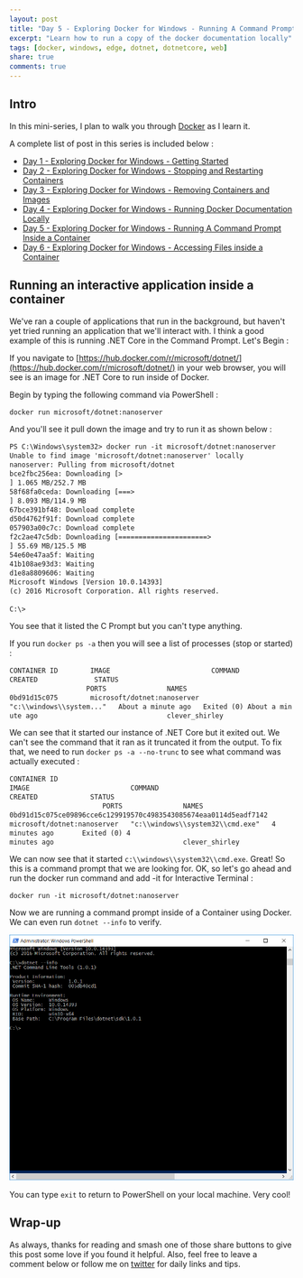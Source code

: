 ```yaml
---
layout: post
title: "Day 5 - Exploring Docker for Windows - Running A Command Prompt Inside a Container"
excerpt: "Learn how to run a copy of the docker documentation locally"
tags: [docker, windows, edge, dotnet, dotnetcore, web]
share: true
comments: true
---
```


## Intro

In this mini-series, I plan to walk you through [Docker](https://www.docker.com) as I learn it. 

A complete list of post in this series is included below :

* [Day 1 - Exploring Docker for Windows - Getting Started](http://michaelcrump.net/part1-docker/)
* [Day 2 - Exploring Docker for Windows - Stopping and Restarting Containers](http://michaelcrump.net/part2-docker/)
* [Day 3 - Exploring Docker for Windows - Removing Containers and Images](http://michaelcrump.net/part3-docker/)
* [Day 4 - Exploring Docker for Windows - Running Docker Documentation Locally](http://michaelcrump.net/part4-docker/)
* [Day 5 - Exploring Docker for Windows - Running A Command Prompt Inside a Container](http://michaelcrump.net/part5-docker/)
* [Day 6 - Exploring Docker for Windows - Accessing Files inside a Container](http://michaelcrump.net/part5-docker/)

## Running an interactive application inside a container

We've ran a couple of applications that run in the background, but haven't yet tried running an application that we'll interact with. I think a good example of this is running .NET Core in the Command Prompt. Let's Begin :

If you navigate to [https://hub.docker.com/r/microsoft/dotnet/](https://hub.docker.com/r/microsoft/dotnet/) in your web browser, you will see is an image for .NET Core to run inside of Docker. 

Begin by typing the following command via PowerShell : 

	docker run microsoft/dotnet:nanoserver

And you'll see it pull down the image and try to run it as shown below : 

	PS C:\Windows\system32> docker run -it microsoft/dotnet:nanoserver
	Unable to find image 'microsoft/dotnet:nanoserver' locally
	nanoserver: Pulling from microsoft/dotnet
	bce2fbc256ea: Downloading [>                                                  ] 1.065 MB/252.7 MB
	58f68fa0ceda: Downloading [===>                                               ] 8.093 MB/114.9 MB
	67bce391bf48: Download complete
	d50d4762f91f: Download complete
	057903a00c7c: Download complete
	f2c2ae47c5db: Downloading [======================>                            ] 55.69 MB/125.5 MB
	54e60e47aa5f: Waiting
	41b108ae93d3: Waiting
	d1e8a8809606: Waiting
	Microsoft Windows [Version 10.0.14393]
	(c) 2016 Microsoft Corporation. All rights reserved.
	
	C:\>

You see that it listed the C Prompt but you can't type anything. 

If you run `docker ps -a` then you will see a list of processes (stop or started) :

	CONTAINER ID        IMAGE                         COMMAND                    CREATED              STATUS
	                   PORTS               NAMES
	0bd91d15c075        microsoft/dotnet:nanoserver   "c:\\windows\\system..."   About a minute ago   Exited (0) About a min
	ute ago                                clever_shirley

We can see that it started our instance of .NET Core but it exited out. We can't see the command that it ran as it truncated it from the output. To fix that, we need to run `docker ps -a --no-trunc` to see what command was actually executed : 

	CONTAINER ID                                                       IMAGE                         COMMAND                            CREATED             STATUS
	                       PORTS               NAMES
	0bd91d15c075ce09896cce6c129919570c4983543085674eaa0114d5eadf7142   microsoft/dotnet:nanoserver   "c:\\windows\\system32\\cmd.exe"   4 minutes ago       Exited (0) 4
	minutes ago                                clever_shirley

We can now see that it started `c:\\windows\\system32\\cmd.exe`. Great! So this is a command prompt that we are looking for. OK, so let's go ahead and run the docker run command and add -it for Interactive Terminal :

	docker run -it microsoft/dotnet:nanoserver

Now we are running a command prompt inside of a Container using Docker. We can even run `dotnet --info` to verify. 

![image](/files/dockerdotnet.png)

You can type `exit` to return to PowerShell on your local machine. Very cool!


## Wrap-up

As always, thanks for reading and smash one of those share buttons to give this post some love if you found it helpful. Also, feel free to leave a comment below or follow me on [twitter](http://twitter.com/mbcrump) for daily links and tips. 
